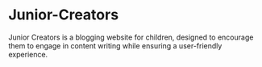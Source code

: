 # Junior-Creators
Junior Creators is a blogging website for children, designed to encourage them to engage in content writing while ensuring a user-friendly experience.
